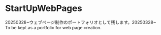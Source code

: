 # StartUpWebPages
20250328~ウェブページ制作のポートフォリオとして残します。20250328~ To be kept as a portfolio for web page creation.

